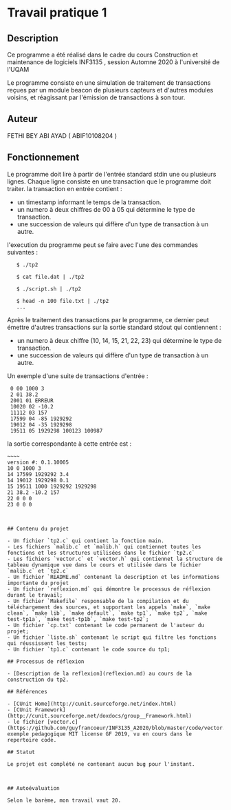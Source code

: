 # Travail pratique 1

   ## Description
   
   Ce programme a été réalisé dans le cadre du cours Construction et maintenance de logiciels INF3135 , session Automne 2020 à l'université de l'UQAM

   Le programme consiste en une simulation de traitement de transactions reçues par un module beacon de plusieurs capteurs et d'autres modules voisins, et réagissant par l'émission de transactions à son tour.

   ## Auteur

   FETHI BEY ABI AYAD  ( ABIF10108204 )

   ## Fonctionnement

   Le programme doit lire à partir de l'entrée standard stdin une ou plusieurs lignes.
   Chaque ligne consiste en une transaction que le programme doit traiter.
   la transaction en entrée contient :
   - un timestamp informant le temps de la transaction.
   - un numero à deux chiffres de 00 à 05 qui détermine le type de transaction.
   - une succession de valeurs qui diffère d'un type de transaction à un autre.

   l'execution du programme peut se faire avec l'une des commandes suivantes : 
   
   ~~~~
      $ ./tp2

      $ cat file.dat | ./tp2

      $ ./script.sh | ./tp2

      $ head -n 100 file.txt | ./tp2
      ...
   ~~~~
   
   Après le traitement des transactions par le programme, ce dernier peut émettre d'autres transactions sur la sortie standard stdout qui contiennent :
   - un numero à deux chiffre (10, 14, 15, 21, 22, 23) qui détermine le type de transaction.
   - une succession de valeurs qui diffère d'un type de transaction à un autre. 

   Un exemple d'une suite de transactions d'entrée : 

   ~~~~
    0 00 1000 3
    2 01 38.2
    2001 01 ERREUR
    10020 02 -10.2
    11112 03 157
    17599 04 -85 1929292
    19012 04 -35 1929298
    19511 05 1929298 100123 100987
   ~~~~

   la sortie correspondante à cette entrée est  : 

    ~~~~
    version #: 0.1.10005
    10 0 1000 3
    14 17599 1929292 3.4
    14 19012 1929298 0.1
    15 19511 1000 1929292 1929298
    21 38.2 -10.2 157
    22 0 0 0
    23 0 0 0
   ~~~~


   ## Contenu du projet

   - Un fichier `tp2.c` qui contient la fonction main.
   - Les fichiers `malib.c` et `malib.h` qui contiennet toutes les fonctions et les structures utilisées dans le fichier `tp2.c`
   - Les fichiers `vector.c` et `vector.h` qui contiennet la structure de tableau dynamique vue dans le cours et utilisée dans le fichier `malib.c` et `tp2.c`
   - Un fichier `README.md` contenant la description et les informations importante du projet
   - Un fichier `reflexion.md` qui démontre le processus de réflexion durant le travail; 
   - Un fichier `Makefile` responsable de la compilation et du téléchargement des sources, et supportant les appels `make`, `make clean`, `make lib`, `make default`, `make tp1`, `make tp2`, `make test-tp1a`, `make test-tp1b`, `make test-tp2`;
   - Un fichier `cp.txt` contenant le code permanent de l'auteur du projet;
   - Un fichier `liste.sh` contenant le script qui filtre les fonctions qui réussissent les tests;
   - Un fichier `tp1.c` contenant le code source du tp1;
   
   ## Processus de réflexion

   - [Description de la reflexion](reflexion.md) au cours de la construction du tp2. 

   ## Références

   - [CUnit Home](http://cunit.sourceforge.net/index.html)
   - [CUnit Framework](http://cunit.sourceforge.net/doxdocs/group__Framework.html)
   - le fichier [vector.c](https://github.com/guyfrancoeur/INF3135_A2020/blob/master/code/vector.c) exemple pedagogique MIT license GF 2019, vu en cours dans le repertoire code.

   ## Statut

   Le projet est complété ne contenant aucun bug pour l'instant.
   
   
   
   ## Autoévaluation
   
   Selon le barème, mon travail vaut 20.
